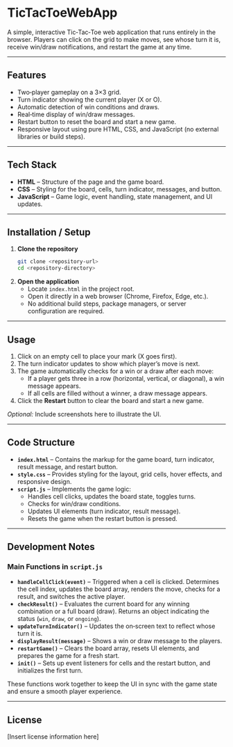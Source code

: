 # TicTacToeWebApp

A simple, interactive Tic‑Tac‑Toe web application that runs entirely in the browser. Players can click on the grid to make moves, see whose turn it is, receive win/draw notifications, and restart the game at any time.

---

## Features

- Two‑player gameplay on a 3×3 grid.
- Turn indicator showing the current player (X or O).
- Automatic detection of win conditions and draws.
- Real‑time display of win/draw messages.
- Restart button to reset the board and start a new game.
- Responsive layout using pure HTML, CSS, and JavaScript (no external libraries or build steps).

---

## Tech Stack

- **HTML** – Structure of the page and the game board.
- **CSS** – Styling for the board, cells, turn indicator, messages, and button.
- **JavaScript** – Game logic, event handling, state management, and UI updates.

---

## Installation / Setup

1. **Clone the repository**
   ```bash
   git clone <repository-url>
   cd <repository-directory>
   ```
2. **Open the application**
   - Locate `index.html` in the project root.
   - Open it directly in a web browser (Chrome, Firefox, Edge, etc.).
   - No additional build steps, package managers, or server configuration are required.

---

## Usage

1. Click on an empty cell to place your mark (X goes first).
2. The turn indicator updates to show which player’s move is next.
3. The game automatically checks for a win or a draw after each move:
   - If a player gets three in a row (horizontal, vertical, or diagonal), a win message appears.
   - If all cells are filled without a winner, a draw message appears.
4. Click the **Restart** button to clear the board and start a new game.

*Optional:* Include screenshots here to illustrate the UI.

---

## Code Structure

- **`index.html`** – Contains the markup for the game board, turn indicator, result message, and restart button.
- **`style.css`** – Provides styling for the layout, grid cells, hover effects, and responsive design.
- **`script.js`** – Implements the game logic:
  - Handles cell clicks, updates the board state, toggles turns.
  - Checks for win/draw conditions.
  - Updates UI elements (turn indicator, result message).
  - Resets the game when the restart button is pressed.

---

## Development Notes

### Main Functions in `script.js`

- **`handleCellClick(event)`** – Triggered when a cell is clicked. Determines the cell index, updates the board array, renders the move, checks for a result, and switches the active player.
- **`checkResult()`** – Evaluates the current board for any winning combination or a full board (draw). Returns an object indicating the status (`win`, `draw`, or `ongoing`).
- **`updateTurnIndicator()`** – Updates the on‑screen text to reflect whose turn it is.
- **`displayResult(message)`** – Shows a win or draw message to the players.
- **`restartGame()`** – Clears the board array, resets UI elements, and prepares the game for a fresh start.
- **`init()`** – Sets up event listeners for cells and the restart button, and initializes the first turn.

These functions work together to keep the UI in sync with the game state and ensure a smooth player experience.

---

## License

[Insert license information here]
